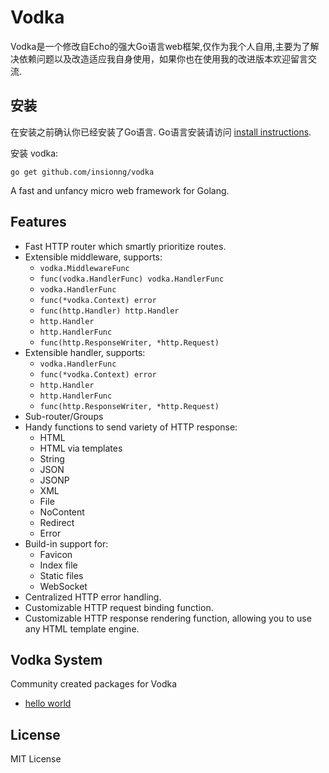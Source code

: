 # Vodka

Vodka是一个修改自Echo的强大Go语言web框架,仅作为我个人自用,主要为了解决依赖问题以及改造适应我自身使用，如果你也在使用我的改进版本欢迎留言交流.

## 安装

在安装之前确认你已经安装了Go语言. Go语言安装请访问 [install instructions](http://golang.org/doc/install.html). 

安装 vodka:

    go get github.com/insionng/vodka

A fast and unfancy micro web framework for Golang.


## Features

- Fast HTTP router which smartly prioritize routes.
- Extensible middleware, supports:
	- `vodka.MiddlewareFunc`
	- `func(vodka.HandlerFunc) vodka.HandlerFunc`
	- `vodka.HandlerFunc`
	- `func(*vodka.Context) error`
	- `func(http.Handler) http.Handler`
	- `http.Handler`
	- `http.HandlerFunc`
	- `func(http.ResponseWriter, *http.Request)`
- Extensible handler, supports:
    - `vodka.HandlerFunc`
    - `func(*vodka.Context) error`
    - `http.Handler`
    - `http.HandlerFunc`
    - `func(http.ResponseWriter, *http.Request)`
- Sub-router/Groups
- Handy functions to send variety of HTTP response:
    - HTML
    - HTML via templates
    - String 
    - JSON
    - JSONP
    - XML
    - File
    - NoContent
    - Redirect
    - Error
- Build-in support for:
	- Favicon
	- Index file
	- Static files
	- WebSocket
- Centralized HTTP error handling.
- Customizable HTTP request binding function.
- Customizable HTTP response rendering function, allowing you to use any HTML template engine.

## Vodka System

Community created packages for Vodka

- [hello world](https://github.com/vodka-contrib/helloworld)


## License
MIT License



